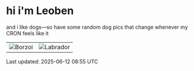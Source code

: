 # hi i'm Leoben

and i like dogs—so have some random dog pics that change whenever my CRON feels like it

|  |  |
|--------|----------|
| ![Borzoi](https://random-dog-vercel.vercel.app/api/random-borzoi?v=1749718519) | ![Labrador](https://random-dog-vercel.vercel.app/api/random-labrador?v=1749718519) |

Last updated: 2025-06-12 08:55 UTC
